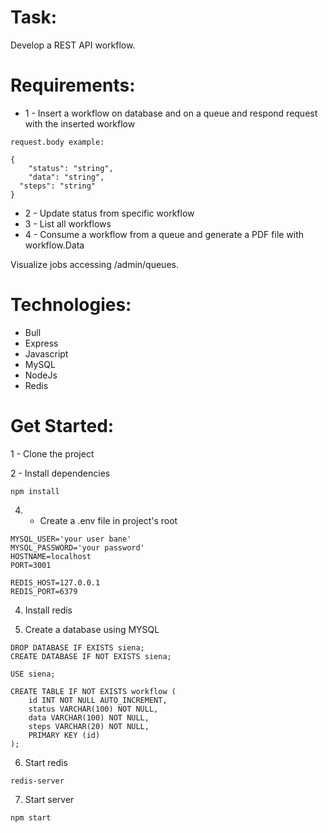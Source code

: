 # Task:

Develop a REST API workflow.

# Requirements:

- 1 - Insert a workflow on database and on a queue and respond request with the inserted workflow

```
request.body example:

{
	"status": "string",
	"data": "string",
  "steps": "string"
}

```
- 2 - Update status from specific workflow
- 3 - List all workflows
- 4 - Consume a workflow from a queue and generate a PDF file with workflow.Data

Visualize jobs accessing /admin/queues.

# Technologies:

* Bull
* Express
* Javascript
* MySQL
* NodeJs
* Redis

# Get Started:

1 - Clone the project

2 - Install dependencies

```
npm install

```
4. - Create a .env file in project's root

```
MYSQL_USER='your user bane'
MYSQL_PASSWORD='your password'
HOSTNAME=localhost
PORT=3001

REDIS_HOST=127.0.0.1
REDIS_PORT=6379

```


4. Install redis

5. Create a database using MYSQL

```
DROP DATABASE IF EXISTS siena;
CREATE DATABASE IF NOT EXISTS siena;

USE siena;

CREATE TABLE IF NOT EXISTS workflow (
	id INT NOT NULL AUTO_INCREMENT,
    status VARCHAR(100) NOT NULL,
    data VARCHAR(100) NOT NULL,
    steps VARCHAR(20) NOT NULL,
    PRIMARY KEY (id)
);

```

6. Start redis

```
redis-server

```

7. Start server

```
npm start

```